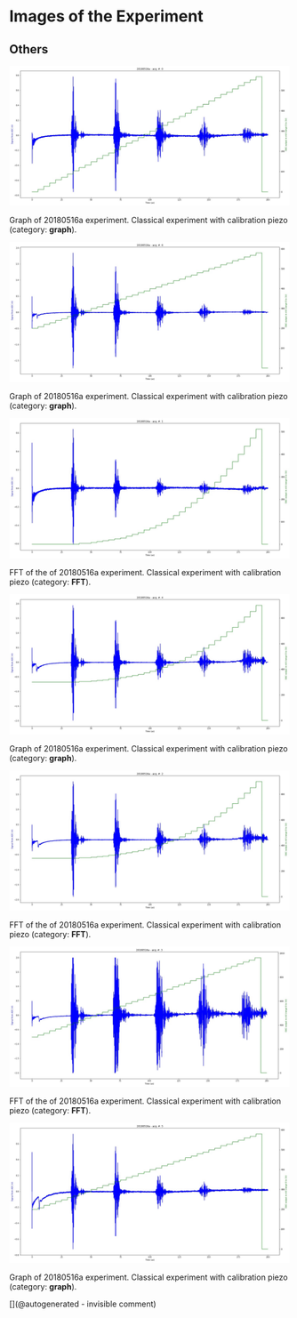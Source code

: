 # Images of the Experiment

## Others

![](/matty/20180516a/images/20180516a-0.jpg)

Graph of 20180516a experiment. Classical experiment with calibration piezo (category: __graph__).

![](/matty/20180516a/images/20180516a-6.jpg)

Graph of 20180516a experiment. Classical experiment with calibration piezo (category: __graph__).

![](/matty/20180516a/images/20180516a-1.jpg)

FFT of the of 20180516a experiment. Classical experiment with calibration piezo (category: __FFT__).

![](/matty/20180516a/images/20180516a-4.jpg)

Graph of 20180516a experiment. Classical experiment with calibration piezo (category: __graph__).

![](/matty/20180516a/images/20180516a-2.jpg)

FFT of the of 20180516a experiment. Classical experiment with calibration piezo (category: __FFT__).

![](/matty/20180516a/images/20180516a-3.jpg)

FFT of the of 20180516a experiment. Classical experiment with calibration piezo (category: __FFT__).

![](/matty/20180516a/images/20180516a-5.jpg)

Graph of 20180516a experiment. Classical experiment with calibration piezo (category: __graph__).



[](@autogenerated - invisible comment)